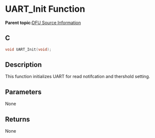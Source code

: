# UART\_Init Function

**Parent topic:**[DFU Source Information](GUID-601EC36F-434F-4CEE-BF96-232B23F39458.md)

## C

```c
void UART_Init(void);
```

## Description

This function initializes UART for read notifcation and thershold setting.

## Parameters

None

## Returns

None


